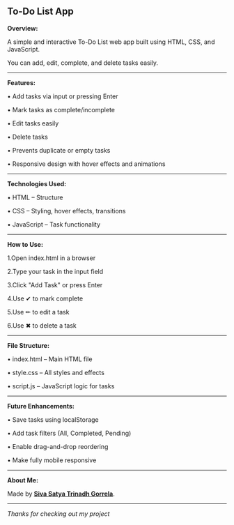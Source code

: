 To-Do List App
---
**Overview:**

A simple and interactive To-Do List web app built using HTML, CSS, and JavaScript.

You can add, edit, complete, and delete tasks easily.

---

**Features:**

• Add tasks via input or pressing Enter

• Mark tasks as complete/incomplete

• Edit tasks easily

• Delete tasks

• Prevents duplicate or empty tasks

• Responsive design with hover effects and animations

---

**Technologies Used:**

• HTML – Structure

• CSS – Styling, hover effects, transitions

• JavaScript – Task functionality


---
**How to Use:**

1.Open index.html in a browser

2.Type your task in the input field

3.Click "Add Task" or press Enter

4.Use ✔ to mark complete

5.Use ✏ to edit a task

6.Use ✖ to delete a task


---
**File Structure:**

• index.html – Main HTML file

• style.css – All styles and effects

• script.js – JavaScript logic for tasks

---

**Future Enhancements:**

• Save tasks using localStorage

• Add task filters (All, Completed, Pending)

• Enable drag-and-drop reordering

• Make fully mobile responsive

---

**About Me:**

Made by [**Siva Satya Trinadh Gorrela**](https://github.com/TrinadhGorrela).

---

*Thanks for checking out my project*  

